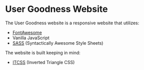 # User Goodness Website

The User Goodness website is a responsive website that utilizes:

* [FontAwesome](http://fontawesome.io/)
* Vanilla JavaScript
* [SASS](http://sass-lang.com/) (Syntactically Awesome Style Sheets)

The website is built keeping in mind:

* [ITCSS](https://www.xfive.co/blog/itcss-scalable-maintainable-css-architecture/) (Inverted Triangle CSS)
